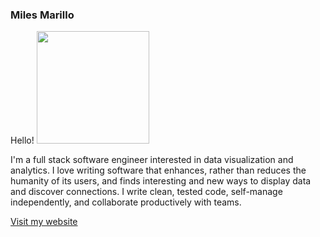 ### Miles Marillo
Hello!
<img height="180em" src="https://github-readme-stats.vercel.app/api?username=milesjamz&show_icons=true&hide_border=true&&count_private=true&include_all_commits=true" />

I'm a full stack software engineer interested in data visualization and analytics. I love writing software that enhances,
rather than reduces the humanity of its users, and finds interesting and new ways to display
data and discover connections. I write clean, tested code, self-manage independently,
and collaborate productively with teams.

[Visit my website](https://miles-marillo.netlify.app)

<!--
**milesjamz/milesjamz** is a ✨ _special_ ✨ repository because its `README.md` (this file) appears on your GitHub profile.

Here are some ideas to get you started:

- 🔭 I’m currently working on ...
- 🌱 I’m currently learning ...
- 👯 I’m looking to collaborate on ...
- 🤔 I’m looking for help with ...
- 💬 Ask me about ...
- 📫 How to reach me: ...
- 😄 Pronouns: ...
- ⚡ Fun fact: ...
-->
